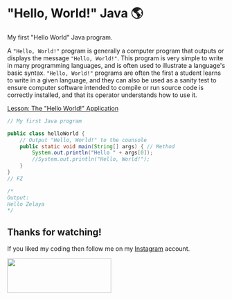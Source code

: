 # "Hello, World!" Java :earth_americas:

My first "Hello World" Java program.

A `"Hello, World!"` program is generally a computer program that outputs or displays the message `"Hello, World!"`. This program is very simple to write in many programming languages, and is often used to illustrate a language's basic syntax. `"Hello, World!"` programs are often the first a student learns to write in a given language, and they can also be used as a sanity test to ensure computer software intended to compile or run source code is correctly installed, and that its operator understands how to use it.

[Lesson: The "Hello World!" Application](https://docs.oracle.com/javase/tutorial/getStarted/cupojava/index.html)

```java
// My first Java program

public class helloWorld {
    // Output "Hello, World!" to the counsole
    public static void main(String[] args) { // Method
        System.out.println("Hello " + args[0]);
        //System.out.println("Hello, World!");
    }
}
// FZ

/*
Output:
Hello Zelaya
*/
```

## Thanks for watching!

If you liked my coding then follow me on my [Instagram](https://www.instagram.com/fabianzelayahn/) account.

<img src="https://ucarecdn.com/e15865bd-4124-458b-98f3-eb56907e7097/FZ_Signature.svg" width="240" height="79.63" />
